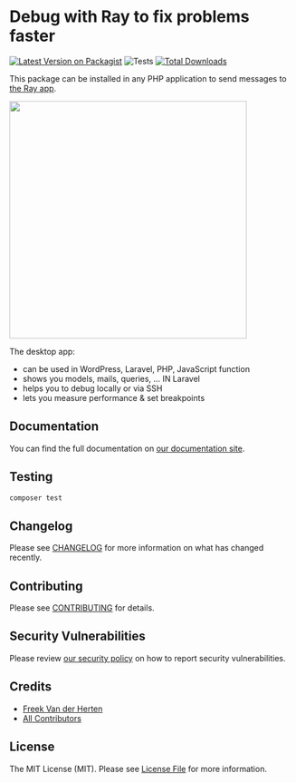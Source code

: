 # Debug with Ray to fix problems faster

[![Latest Version on Packagist](https://img.shields.io/packagist/v/spatie/ray.svg?style=flat-square)](https://packagist.org/packages/spatie/ray)
![Tests](https://github.com/spatie/ray/workflows/Tests/badge.svg)
[![Total Downloads](https://img.shields.io/packagist/dt/spatie/laravel-ray.svg?style=flat-square)](https://packagist.org/packages/spatie/ray)

This package can be installed in any PHP application to send messages to [the Ray app](https://myray.app). 

[<img src="https://github-ads.s3.eu-central-1.amazonaws.com/ray.jpg?t=1" width="419px" />](https://spatie.be/github-ad-click/ray)


The desktop app:

- can be used in WordPress, Laravel, PHP, JavaScript function
- shows you models, mails, queries, ... IN Laravel
- helps you to debug locally or via SSH
- lets you measure performance & set breakpoints

## Documentation

You can find the full documentation on [our documentation site](https://spatie.be/docs/ray).

## Testing

```bash
composer test
```

## Changelog

Please see [CHANGELOG](CHANGELOG.md) for more information on what has changed recently.

## Contributing

Please see [CONTRIBUTING](.github/CONTRIBUTING.md) for details.

## Security Vulnerabilities

Please review [our security policy](../../security/policy) on how to report security vulnerabilities.

## Credits

- [Freek Van der Herten](https://github.com/freekmurze)
- [All Contributors](../../contributors)

## License

The MIT License (MIT). Please see [License File](LICENSE.md) for more information.
